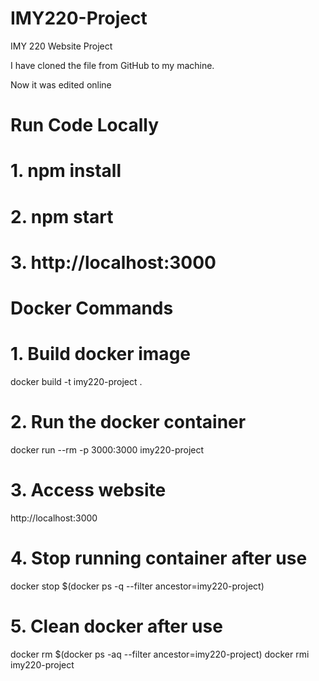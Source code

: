 # IMY220-Project #
IMY 220 Website Project

I have cloned the file from GitHub to my machine.

Now it was edited online

# Run Code Locally #
# 1. npm install
# 2. npm start
# 3. http://localhost:3000

# Docker Commands #
# 1. Build docker image
docker build -t imy220-project .

# 2. Run the docker container
docker run --rm -p 3000:3000 imy220-project

# 3. Access website
http://localhost:3000

# 4. Stop running container after use
docker stop $(docker ps -q --filter ancestor=imy220-project)

# 5. Clean docker after use
docker rm $(docker ps -aq --filter ancestor=imy220-project)
docker rmi imy220-project
